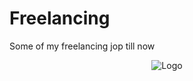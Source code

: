 <h1>Freelancing</h1>
<p>Some of my freelancing jop till now</p>
<p style="text-align:center;"><img src="[https://www.computerhope.com/cdn/media/logo-200-gray.png](https://bestanimations.com/media/dollars/405963141dollar-sign-symbol-9.gif)" alt="Logo"></p>
